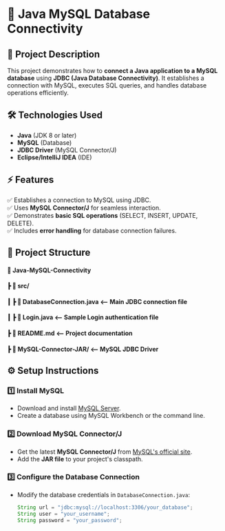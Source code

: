 
# 📌 Java MySQL Database Connectivity

## 🚀 Project Description
This project demonstrates how to **connect a Java application to a MySQL database** using **JDBC (Java Database Connectivity)**. It establishes a connection with MySQL, executes SQL queries, and handles database operations efficiently.

## 🛠️ Technologies Used
- **Java** (JDK 8 or later)
- **MySQL** (Database)
- **JDBC Driver** (MySQL Connector/J)
- **Eclipse/IntelliJ IDEA** (IDE)

## ⚡ Features
✅ Establishes a connection to MySQL using JDBC.  
✅ Uses **MySQL Connector/J** for seamless interaction.  
✅ Demonstrates **basic SQL operations** (SELECT, INSERT, UPDATE, DELETE).  
✅ Includes **error handling** for database connection failures.  

## 📂 Project Structure
#### 📂 Java-MySQL-Connectivity
####   ┣ 📂 src/ 
####     ┃ ┣ 📜 DatabaseConnection.java <-- Main JDBC connection file
####     ┃ ┣ 📜 Login.java <-- Sample Login authentication file
####   ┣ 📜 README.md <-- Project documentation 
####   ┣ 📂 MySQL-Connector-JAR/ <-- MySQL JDBC Driver


## ⚙️ Setup Instructions
### 1️⃣ Install MySQL
- Download and install [MySQL Server](https://dev.mysql.com/downloads/installer/).
- Create a database using MySQL Workbench or the command line.

### 2️⃣ Download MySQL Connector/J
- Get the latest **MySQL Connector/J** from [MySQL's official site](https://dev.mysql.com/downloads/connector/j/).
- Add the **JAR file** to your project's classpath.

### 3️⃣ Configure the Database Connection
- Modify the database credentials in `DatabaseConnection.java`:
  ```java
  String url = "jdbc:mysql://localhost:3306/your_database";
  String user = "your_username";
  String password = "your_password";

